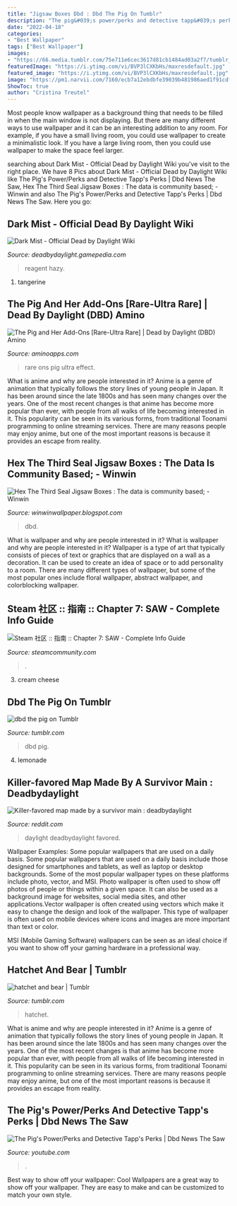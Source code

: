 ```yaml
---
title: "Jigsaw Boxes Dbd : Dbd The Pig On Tumblr"
description: "The pig&#039;s power/perks and detective tapp&#039;s perks"
date: "2022-04-18"
categories:
- "Best Wallpaper"
tags: ["Best Wallpaper"]
images:
- "https://66.media.tumblr.com/75e711e6cec3617d81cb1484ad03a2f7/tumblr_psjednBuqW1wdanag_1280.jpg"
featuredImage: "https://i.ytimg.com/vi/BVP3lCXKbHs/maxresdefault.jpg"
featured_image: "https://i.ytimg.com/vi/BVP3lCXKbHs/maxresdefault.jpg"
image: "https://pm1.narvii.com/7160/ecb7a12ebdbfe39039b481986aed1f91cdf9b74er1-256-256v2_hq.jpg"
ShowToc: true
author: "Cristina Treutel"
---
```



Most people know wallpaper as a background thing that needs to be filled in when the main window is not displaying. But there are many different ways to use wallpaper and it can be an interesting addition to any room. For example, if you have a small living room, you could use wallpaper to create a minimalistic look. If you have a large living room, then you could use wallpaper to make the space feel larger.

	

		
searching about Dark Mist - Official Dead by Daylight Wiki you've visit to the right place. We have 8 Pics about Dark Mist - Official Dead by Daylight Wiki like The Pig&#039;s Power/Perks and Detective Tapp&#039;s Perks | Dbd News The Saw, Hex The Third Seal Jigsaw Boxes : The data is community based; - Winwin and also The Pig&#039;s Power/Perks and Detective Tapp&#039;s Perks | Dbd News The Saw. Here you go:
		
    
## Dark Mist - Official Dead By Daylight Wiki

<img loading=lazy src="https://static.wikia.nocookie.net/deadbydaylight_gamepedia_en/images/0/03/HazyReagentEffects.jpg/revision/latest/scale-to-width-down/400?cb=20170903125457" onerror="this.onerror=null;this.src='https://tse4.mm.bing.net/th?id=OIP.eZhY6FojJF6hzkPwGImvMwAAAA&amp;pid=15.1';" alt="Dark Mist - Official Dead by Daylight Wiki">

_Source: deadbydaylight.gamepedia.com_

>reagent hazy. 

	

1. tangerine 

    
## The Pig And Her Add-Ons [Rare-Ultra Rare] | Dead By Daylight (DBD) Amino

<img loading=lazy src="https://pm1.narvii.com/7160/ecb7a12ebdbfe39039b481986aed1f91cdf9b74er1-256-256v2_hq.jpg" onerror="this.onerror=null;this.src='https://tse2.mm.bing.net/th?id=OIP.-QzuQFCBmRqaOBKMeGBX0wAAAA&amp;pid=15.1';" alt="The Pig and Her Add-Ons [Rare-Ultra Rare] | Dead by Daylight (DBD) Amino">

_Source: aminoapps.com_

>rare ons pig ultra effect. 

	

What is anime and why are people interested in it?
Anime is a genre of animation that typically follows the story lines of young people in Japan. It has been around since the late 1800s and has seen many changes over the years. One of the most recent changes is that anime has become more popular than ever, with people from all walks of life becoming interested in it. This popularity can be seen in its various forms, from traditional Toonami programming to online streaming services. There are many reasons people may enjoy anime, but one of the most important reasons is because it provides an escape from reality.

    
## Hex The Third Seal Jigsaw Boxes : The Data Is Community Based; - Winwin

<img loading=lazy src="http://pm1.narvii.com/6919/97f6adbf5526480f589ca953c5e8e0d4e024ca4br1-720-554v2_00.jpg" onerror="this.onerror=null;this.src='https://tse1.mm.bing.net/th?id=OIP.fRMnmrdNX-rent2sDXUu0AHaFr&amp;pid=15.1';" alt="Hex The Third Seal Jigsaw Boxes : The data is community based; - Winwin">

_Source: winwinwallpaper.blogspot.com_

>dbd. 

	

What is wallpaper and why are people interested in it?
What is wallpaper and why are people interested in it?
Wallpaper is a type of art that typically consists of pieces of text or graphics that are displayed on a wall as a decoration. It can be used to create an idea of space or to add personality to a room. There are many different types of wallpaper, but some of the most popular ones include floral wallpaper, abstract wallpaper, and colorblocking wallpaper.

    
## Steam 社区 :: 指南 :: Chapter 7: SAW - Complete Info Guide

<img loading=lazy src="https://steamuserimages-a.akamaihd.net/ugc/937180810667578911/9AC8904AC235D76B6DC325E1B17E0D7074473222/" onerror="this.onerror=null;this.src='https://tse4.mm.bing.net/th?id=OIP.vDvEyl_uFnWhrVu4J-bHvQAAAA&amp;pid=15.1';" alt="Steam 社区 :: 指南 :: Chapter 7: SAW - Complete Info Guide">

_Source: steamcommunity.com_

>. 

	

3. cream cheese 

    
## Dbd The Pig On Tumblr

<img loading=lazy src="https://66.media.tumblr.com/75e711e6cec3617d81cb1484ad03a2f7/tumblr_psjednBuqW1wdanag_1280.jpg" onerror="this.onerror=null;this.src='https://tse1.mm.bing.net/th?id=OIP.EYTGm0uHTjPjBQ1klkIkmAHaHa&amp;pid=15.1';" alt="dbd the pig on Tumblr">

_Source: tumblr.com_

>dbd pig. 

	

4. lemonade 

    
## Killer-favored Map Made By A Survivor Main : Deadbydaylight

<img loading=lazy src="https://preview.redd.it/xpfj04uayub11.png?width=960&amp;crop=smart&amp;auto=webp&amp;s=565b014981ae6f6cecb8f4285075faa2eafc209c" onerror="this.onerror=null;this.src='https://tse3.mm.bing.net/th?id=OIP.jSZtgXm9idCr8XXoHXP2wwHaER&amp;pid=15.1';" alt="Killer-favored map made by a survivor main : deadbydaylight">

_Source: reddit.com_

>daylight deadbydaylight favored. 

	

Wallpaper Examples: Some popular wallpapers that are used on a daily basis.
Some popular wallpapers that are used on a daily basis include those designed for smartphones and tablets, as well as laptop or desktop backgrounds. Some of the most popular wallpaper types on these platforms include photo, vector, and MSI. 
Photo wallpaper is often used to show off photos of people or things within a given space. It can also be used as a background image for websites, social media sites, and other applications.Vector wallpaper is often created using vectors which make it easy to change the design and look of the wallpaper. This type of wallpaper is often used on mobile devices where icons and images are more important than text or color. 

MSI (Mobile Gaming Software) wallpapers can be seen as an ideal choice if you want to show off your gaming hardware in a professional way.

    
## Hatchet And Bear | Tumblr

<img loading=lazy src="https://66.media.tumblr.com/5a3f3c04ab742f4f066ee0948dded1e3/tumblr_pe4v9bGgL61usfrmv_1280.jpg" onerror="this.onerror=null;this.src='https://tse4.mm.bing.net/th?id=OIP.SFQuKFT9J5QXPBn0Jw4-sAHaHC&amp;pid=15.1';" alt="hatchet and bear | Tumblr">

_Source: tumblr.com_

>hatchet. 

	

What is anime and why are people interested in it?
Anime is a genre of animation that typically follows the story lines of young people in Japan. It has been around since the late 1800s and has seen many changes over the years. One of the most recent changes is that anime has become more popular than ever, with people from all walks of life becoming interested in it. This popularity can be seen in its various forms, from traditional Toonami programming to online streaming services. There are many reasons people may enjoy anime, but one of the most important reasons is because it provides an escape from reality.

    
## The Pig&#039;s Power/Perks And Detective Tapp&#039;s Perks | Dbd News The Saw

<img loading=lazy src="https://i.ytimg.com/vi/BVP3lCXKbHs/maxresdefault.jpg" onerror="this.onerror=null;this.src='https://tse1.mm.bing.net/th?id=OIP.j_su4kkRn6B4Te1jb0VCRgHaEK&amp;pid=15.1';" alt="The Pig&#039;s Power/Perks and Detective Tapp&#039;s Perks | Dbd News The Saw">

_Source: youtube.com_

>. 

	

Best way to show off your wallpaper:
Cool Wallpapers are a great way to show off your wallpaper. They are easy to make and can be customized to match your own style.

